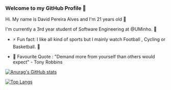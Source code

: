 ### Welcome to my GitHub Profile 👋 

Hi. My name is David Pereira Alves and I'm 21 years old 👦

I'm currently a 3rd year student of Software Engineering at @UMinho. 📖

- ⚡ Fun fact: I like all kind of sports but I mainly watch Football , Cycling or Basketball. 🏅

- 🌟 Favourite Quote : "Demand more from yourself than others would expect" - Tony Robbins

[![Anurag's GitHub stats](https://github-readme-stats.vercel.app/api?username=davidao06&show_icons=true&theme=radical)](https://github.com/anuraghazra/github-readme-stats)

[![Top Langs](https://github-readme-stats.vercel.app/api/top-langs/?username=davidao06&layout=compact)](https://github.com/davidao06)

